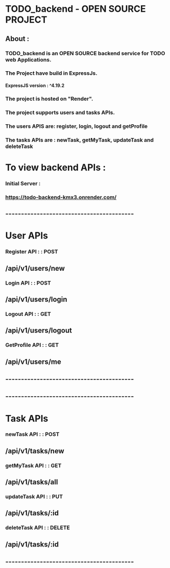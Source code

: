 ##

# TODO_backend - OPEN SOURCE PROJECT

## About : 

### TODO_backend is an OPEN SOURCE backend service for TODO web Applications.
### The Project have build in ExpressJs.
#### ExpressJS version : ^4.19.2
### The project is hosted on "Render".
### The project supports users and tasks APIs.
### The users APIS are: register, login, logout and getProfile
### The tasks APIs are : newTask, getMyTask, updateTask and deleteTask

##
# To view backend APIs : 

### Initial Server : 
### https://todo-backend-kmx3.onrender.com/

## -----------------------------------------
# User APIs

### Register API : : POST
## /api/v1/users/new

### Login API : : POST
## /api/v1/users/login

### Logout API : : GET
## /api/v1/users/logout

### GetProfile API : : GET
## /api/v1/users/me
## -----------------------------------------

## -----------------------------------------
# Task APIs

### newTask API : : POST
## /api/v1/tasks/new

### getMyTask API : : GET
## /api/v1/tasks/all

### updateTask API : : PUT
## /api/v1/tasks/:id

### deleteTask API : : DELETE
## /api/v1/tasks/:id

## -----------------------------------------